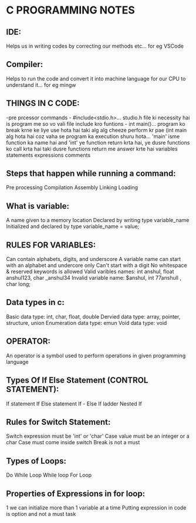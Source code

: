 # C PROGRAMMING NOTES


## IDE: 
Helps us in writing codes by correcting our methods  etc... for eg VSCode
## Compiler:
Helps to run the code and convert it into machine language for our CPU to understand it... for eg mingw

## THINGS IN C CODE:
-pre prcessor commands - #include<stdio.h>... studio.h file ki necessity hai is program me so vo vali file include kro
funtions - int main()... program ko break krne ke liye use hota hai taki alg alg cheeze perform kr pae (int main alg hota hai coz vaha se program ka execution shuru hota... 'main' isme function ka name hai and 'int' ye function return krta hai, ye dusre functions ko call krta hai taki dusre functions return me answer krte hai 
variables
statements
expressions
comments

## Steps that happen while running a command:
Pre processing
Compilation
Assembly
Linking
Loading 

## What is variable:
A name given to a memory location
Declared by writing type variable_name
Initialized and declared by type variable_name = value;

## RULES FOR VARIABLES:
Can contain alphabets, digits, and underscore
A variable  name can start with an alphabet and undercore only
Can't start with a digit
No whitespace & reserved  keywords is allowed
Valid varibles names: int anshul, float anshul123, char _anshul34
Invalid variable name: $anshul, int 77anshull , char long;
 
## Data types in c:
Basic data type: int, char, float, double
Dervied data type: array, pointer, structure, union
Enumeration data type: emun
Void data type: void

## OPERATOR:
An operator is a symbol used  to perform operations in given programming language

## Types Of If Else Statement (CONTROL STATEMENT):
If statement
If Else statement
If - Else If ladder
Nested If

## Rules for Switch Statement:
Switch expression must be 'int' or 'char'
Case value must be an integer or a char
Case must come inside switch
Break is not a must

## Types of Loops:
Do While Loop
While loop
For Loop

## Properties of Expressions in for loop:
1 we can initialize more than 1 variable at a time
Putting expression in code is option and not a must task
